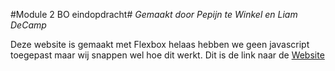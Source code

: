 #Module 2 BO eindopdracht#
*Gemaakt door Pepijn te Winkel en Liam DeCamp*

Deze website is gemaakt met Flexbox helaas hebben we geen javascript toegepast maar wij snappen wel hoe dit werkt.
Dit is de link naar de [Website](https://37923.hosts2.ma-cloud.nl/Periode2BO/)

